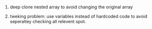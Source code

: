 1. deep clone nested array to avoid changing the original array

2. tweking problem: use variables instead of hardcoded code to avoid seperatley checking all relevent spot.

